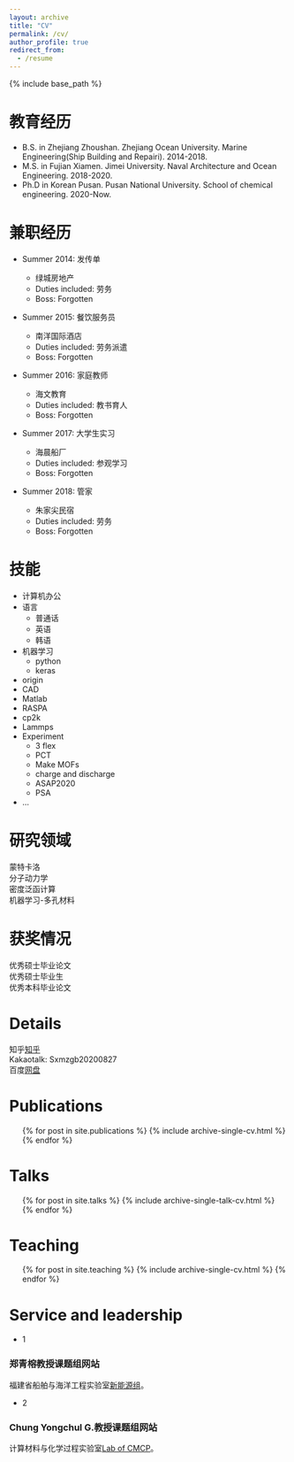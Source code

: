 ```yaml
---
layout: archive
title: "CV"
permalink: /cv/
author_profile: true
redirect_from:
  - /resume
---
```


{% include base_path %}

教育经历
======
* B.S. in Zhejiang Zhoushan. Zhejiang Ocean University. Marine Engineering(Ship Building and Repairi). 2014-2018.
* M.S. in Fujian Xiamen. Jimei University. Naval Architecture and Ocean Engineering. 2018-2020.
* Ph.D in Korean Pusan. Pusan National University. School of chemical engineering. 2020-Now.

兼职经历
======
* Summer 2014: 发传单
  * 绿城房地产
  * Duties included: 劳务
  * Boss: Forgotten

* Summer 2015: 餐饮服务员
  * 南洋国际酒店
  * Duties included: 劳务派遣
  * Boss: Forgotten
  
* Summer 2016: 家庭教师
  * 海文教育
  * Duties included: 教书育人
  * Boss: Forgotten
 
* Summer 2017: 大学生实习
  * 海晨船厂
  * Duties included: 参观学习
  * Boss: Forgotten
  
* Summer 2018: 管家
  * 朱家尖民宿
  * Duties included: 劳务
  * Boss: Forgotten
  
技能
======
* 计算机办公
* 语言
  * 普通话
  * 英语
  * 韩语
* 机器学习
  * python
  * keras
* origin
* CAD
* Matlab
* RASPA
* cp2k
* Lammps
* Experiment
  * 3 flex
  * PCT
  * Make MOFs
  * charge and discharge              
  * ASAP2020           
  * PSA             
* ...
         
研究领域     
======
 蒙特卡洛                  
 分子动力学                        
 密度泛函计算              
 机器学习-多孔材料 
 
 获奖情况     
======
  优秀硕士毕业论文                       
  优秀硕士毕业生                      
  优秀本科毕业论文                               
  
Details
======       
知乎[知乎](https://www.zhihu.com/people/mo-ran-hui-shou-16-68-98 "CV")                         
Kakaotalk: Sxmzgb20200827         
百度[网盘](https://pan.baidu.com/disk/home?#/all?vmode=list&path=%2F "pan")                                

Publications
======
  <ul>{% for post in site.publications %}
    {% include archive-single-cv.html %}
  {% endfor %}</ul>
  
Talks
======
  <ul>{% for post in site.talks %}
    {% include archive-single-talk-cv.html %}
  {% endfor %}</ul>
  
Teaching
======
  <ul>{% for post in site.teaching %}
    {% include archive-single-cv.html %}
  {% endfor %}</ul>
  
Service and leadership
======
* 1
### 郑青榕教授课题组网站             

福建省船舶与海洋工程实验室[新能源组](http://mei.jmu.edu.cn/info/1070/1126.htm "鄙人硕士就读的科研组")。        

* 2
### Chung Yongchul G.教授课题组网站           

计算材料与化学过程实验室[Lab of CMCP](https://cmcp-group.github.io/ "目前鄙人就读的科研组")。
